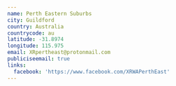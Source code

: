 ```yaml
---
name: Perth Eastern Suburbs
city: Guildford
country: Australia
countrycode: au
latitude: -31.8974
longitude: 115.975
email: XRpertheast@protonmail.com
publiciseemail: true
links:
  facebook: 'https://www.facebook.com/XRWAPerthEast'
---
```


